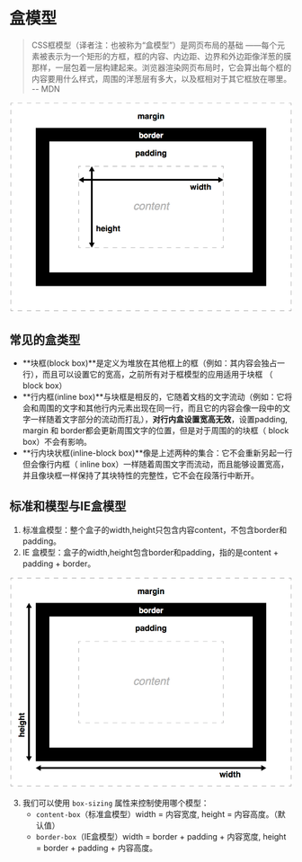 # 盒模型

> CSS框模型（译者注：也被称为“盒模型”）是网页布局的基础 ——每个元素被表示为一个矩形的方框，框的内容、内边距、边界和外边距像洋葱的膜那样，一层包着一层构建起来。浏览器渲染网页布局时，它会算出每个框的内容要用什么样式，周围的洋葱层有多大，以及框相对于其它框放在哪里。 -- MDN

<div style="text-align: center;"><img src="../bcode/190404h/box-model-standard.png"></div>

## 常见的盒类型

- **块框(block box)**是定义为堆放在其他框上的框（例如：其内容会独占一行），而且可以设置它的宽高，之前所有对于框模型的应用适用于块框 （ block box）
- **行内框(inline box)**与块框是相反的，它随着文档的文字流动（例如：它将会和周围的文字和其他行内元素出现在同一行，而且它的内容会像一段中的文字一样随着文字部分的流动而打乱），**对行内盒设置宽高无效**，设置padding, margin 和 border都会更新周围文字的位置，但是对于周围的的块框（ block box）不会有影响。
- **行内块状框(inline-block box)**像是上述两种的集合：它不会重新另起一行但会像行内框（ inline box）一样随着周围文字而流动，而且能够设置宽高，并且像块框一样保持了其块特性的完整性，它不会在段落行中断开。

## 标准和模型与IE盒模型

1. 标准盒模型：整个盒子的width,height只包含内容content，不包含border和padding。
2. IE 盒模型：盒子的width,height包含border和padding，指的是content + padding + border。

<div style="text-align: center;"><img src="../bcode/190404h/box-model-alt.png"></div>

3. 我们可以使用 `box-sizing` 属性来控制使用哪个模型：
    - `content-box`（标准盒模型）width = 内容宽度, height = 内容高度。（默认值）
    - `border-box`（IE盒模型）width = border + padding + 内容宽度, height = border + padding + 内容高度。


